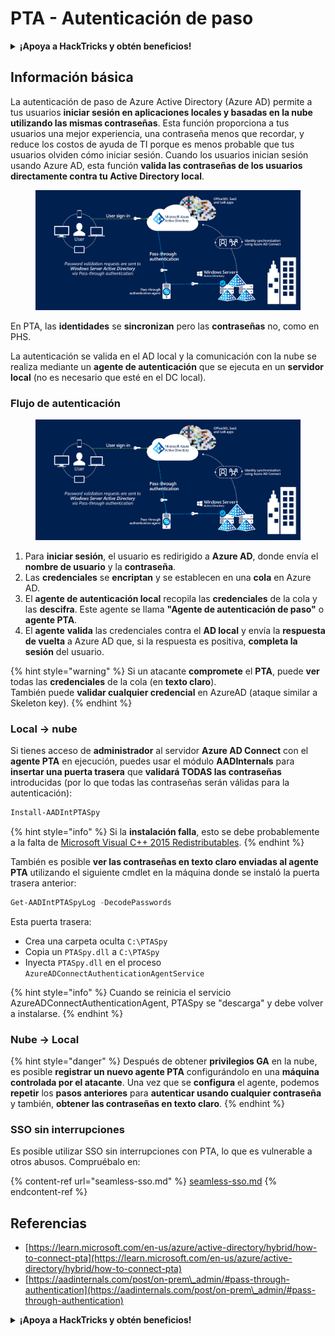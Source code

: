 # PTA - Autenticación de paso

<details>

<summary><strong>¡Apoya a HackTricks y obtén beneficios!</strong></summary>

* Si deseas ver a tu **empresa anunciada en HackTricks** o si deseas acceder a la **última versión de PEASS o descargar HackTricks en PDF**, ¡consulta los [**PLANES DE SUSCRIPCIÓN**](https://github.com/sponsors/carlospolop)!
* Obtén el [**oficial PEASS & HackTricks swag**](https://peass.creator-spring.com)
* Descubre [**The PEASS Family**](https://opensea.io/collection/the-peass-family), nuestra colección de exclusivos [**NFTs**](https://opensea.io/collection/the-peass-family)
* **Únete al** 💬 [**grupo de Discord**](https://discord.gg/hRep4RUj7f) o al [**grupo de telegram**](https://t.me/peass) o **sígueme** en **Twitter** 🐦 [**@carlospolopm**](https://twitter.com/carlospolopm).
* **Comparte tus trucos de hacking enviando PR a los repositorios de GitHub de** [**HackTricks**](https://github.com/carlospolop/hacktricks) y [**HackTricks Cloud**](https://github.com/carlospolop/hacktricks-cloud).

</details>

## Información básica

La autenticación de paso de Azure Active Directory (Azure AD) permite a tus usuarios **iniciar sesión en aplicaciones locales y basadas en la nube utilizando las mismas contraseñas**. Esta función proporciona a tus usuarios una mejor experiencia, una contraseña menos que recordar, y reduce los costos de ayuda de TI porque es menos probable que tus usuarios olviden cómo iniciar sesión. Cuando los usuarios inician sesión usando Azure AD, esta función **valida las contraseñas de los usuarios directamente contra tu Active Directory local**.

<figure><img src="../../../../.gitbook/assets/image (4) (2) (1).png" alt=""><figcaption></figcaption></figure>

En PTA, las **identidades** se **sincronizan** pero las **contraseñas** no, como en PHS.

La autenticación se valida en el AD local y la comunicación con la nube se realiza mediante un **agente de autenticación** que se ejecuta en un **servidor local** (no es necesario que esté en el DC local).

### Flujo de autenticación

<figure><img src="../../../../.gitbook/assets/image (8) (1).png" alt=""><figcaption></figcaption></figure>

1. Para **iniciar sesión**, el usuario es redirigido a **Azure AD**, donde envía el **nombre de usuario** y la **contraseña**.
2. Las **credenciales** se **encriptan** y se establecen en una **cola** en Azure AD.
3. El **agente de autenticación local** recopila las **credenciales** de la cola y las **descifra**. Este agente se llama **"Agente de autenticación de paso"** o **agente PTA**.
4. El **agente** **valida** las credenciales contra el **AD local** y envía la **respuesta** **de vuelta** a Azure AD que, si la respuesta es positiva, **completa la sesión** del usuario.

{% hint style="warning" %}
Si un atacante **compromete** el **PTA**, puede **ver** todas las **credenciales** de la cola (en **texto claro**).\
También puede **validar cualquier credencial** en AzureAD (ataque similar a Skeleton key).
{% endhint %}

### Local -> nube

Si tienes acceso de **administrador** al servidor **Azure AD Connect** con el **agente PTA** en ejecución, puedes usar el módulo **AADInternals** para **insertar una puerta trasera** que **validará TODAS las contraseñas** introducidas (por lo que todas las contraseñas serán válidas para la autenticación):

```powershell
Install-AADIntPTASpy
```

{% hint style="info" %}
Si la **instalación falla**, esto se debe probablemente a la falta de [Microsoft Visual C++ 2015 Redistributables](https://download.microsoft.com/download/6/A/A/6AA4EDFF-645B-48C5-81CC-ED5963AEAD48/vc\_redist.x64.exe).
{% endhint %}

También es posible **ver las contraseñas en texto claro enviadas al agente PTA** utilizando el siguiente cmdlet en la máquina donde se instaló la puerta trasera anterior:

```powershell
Get-AADIntPTASpyLog -DecodePasswords
```

Esta puerta trasera:

* Crea una carpeta oculta `C:\PTASpy`
* Copia un `PTASpy.dll` a `C:\PTASpy`
* Inyecta `PTASpy.dll` en el proceso `AzureADConnectAuthenticationAgentService`

{% hint style="info" %}
Cuando se reinicia el servicio AzureADConnectAuthenticationAgent, PTASpy se "descarga" y debe volver a instalarse.
{% endhint %}

### Nube -> Local

{% hint style="danger" %}
Después de obtener **privilegios GA** en la nube, es posible **registrar un nuevo agente PTA** configurándolo en una **máquina controlada por el atacante**. Una vez que se **configura** el agente, podemos **repetir** los **pasos anteriores** para **autenticar usando cualquier contraseña** y también, **obtener las contraseñas en texto claro**.
{% endhint %}

### SSO sin interrupciones

Es posible utilizar SSO sin interrupciones con PTA, lo que es vulnerable a otros abusos. Compruébalo en:

{% content-ref url="seamless-sso.md" %}
[seamless-sso.md](seamless-sso.md)
{% endcontent-ref %}

## Referencias

* [https://learn.microsoft.com/en-us/azure/active-directory/hybrid/how-to-connect-pta](https://learn.microsoft.com/en-us/azure/active-directory/hybrid/how-to-connect-pta)
* [https://aadinternals.com/post/on-prem\_admin/#pass-through-authentication](https://aadinternals.com/post/on-prem\_admin/#pass-through-authentication)

<details>

<summary><strong>¡Apoya a HackTricks y obtén beneficios!</strong></summary>

* Si deseas ver a tu **empresa anunciada en HackTricks** o si deseas acceder a la **última versión de PEASS o descargar HackTricks en PDF**, ¡consulta los [**PLANES DE SUSCRIPCIÓN**](https://github.com/sponsors/carlospolop)!
* Obtén el [**oficial PEASS & HackTricks swag**](https://peass.creator-spring.com)
* Descubre [**The PEASS Family**](https://opensea.io/collection/the-peass-family), nuestra colección de exclusivos [**NFTs**](https://opensea.io/collection/the-peass-family)
* **Únete al** 💬 [**grupo de Discord**](https://discord.gg/hRep4RUj7f) o al [**grupo de telegram**](https://t.me/peass) o **sígueme** en **Twitter** 🐦 [**@carlospolopm**](https://twitter.com/carlospolopm).
* **Comparte tus trucos de hacking enviando PR a los repositorios de GitHub de** [**HackTricks**](https://github.com/carlospolop/hacktricks) y [**HackTricks Cloud**](https://github.com/carlospolop/hacktricks-cloud).

</details>